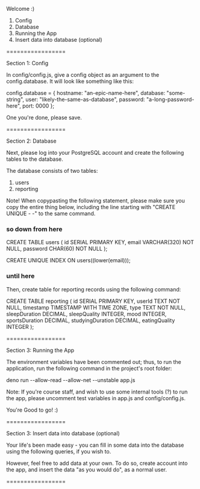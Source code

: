 Welcome :)

1. Config
2. Database
3. Running the App
4. Insert data into database (optional)



=================


Section 1: Config

In config/config.js, give a config object as an argument to the config.database.
It will look like something like this:

  config.database = {
    hostname: "an-epic-name-here",
    database: "some-string",
    user: "likely-the-same-as-database",
    password: "a-long-password-here",
    port: 0000
  };

One you're done, please save.


=================


Section 2: Database

Next, please log into your PostgreSQL account and create the following tables to the database.

The database consists of two tables:
  1) users
  2) reporting

Note! 
When copypasting the following statement, please make sure you copy the entire thing below,
including the line starting with "CREATE UNIQUE - -" to the same command.

### so down from here ###

CREATE TABLE users (
  id SERIAL PRIMARY KEY,
  email VARCHAR(320) NOT NULL,
  password CHAR(60) NOT NULL
);

CREATE UNIQUE INDEX ON users((lower(email)));

### until here ###


Then, create table for reporting records using the following command:

CREATE TABLE reporting (
    id SERIAL PRIMARY KEY,
    userId TEXT NOT NULL,
    timestamp TIMESTAMP WITH TIME ZONE,
    type TEXT NOT NULL,
    sleepDuration DECIMAL,
    sleepQuality INTEGER,
    mood INTEGER,
    sportsDuration DECIMAL,
    studyingDuration DECIMAL,
    eatingQuality INTEGER
);


=================


Section 3: Running the App

The environment variables have been commented out; 
thus, to run the application, run the following command in the project's root folder:

deno run --allow-read --allow-net --unstable app.js

Note: If you're course staff, and wish to use some internal tools (?) to run the app,
please uncomment test variables in app.js and config/config.js. 

You're Good to go! :) 


=================


Section 3: Insert data into database (optional)

Your life's been made easy - you can fill in some data into the database using the
following queries, if you wish to.

However, feel free to add data at your own. 
To do so, create account into the app, and insert the data "as you would do", 
as a normal user.


=================

